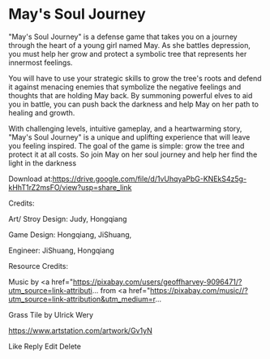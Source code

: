 # May's Soul Journey

"May's Soul Journey" is a defense game that takes you on a journey through the heart of a young girl named May. As she battles depression, you must help her grow and protect a symbolic tree that represents her innermost feelings.

You will have to use your strategic skills to grow the tree's roots and defend it against menacing enemies that symbolize the negative feelings and thoughts that are holding May back. By summoning powerful elves to aid you in battle, you can push back the darkness and help May on her path to healing and growth.

With challenging levels, intuitive gameplay, and a heartwarming story, "May's Soul Journey" is a unique and uplifting experience that will leave you feeling inspired. The goal of the game is simple: grow the tree and protect it at all costs. So join May on her soul journey and help her find the light in the darkness


Download at:https://drive.google.com/file/d/1vUhqyaPbG-KNEkS4z5g-kHhT1rZ2msFO/view?usp=share_link

Credits: 

Art/ Stroy Design: Judy, Hongqiang

Game Design: Hongqiang, JiShuang,

Engineer: JiShuang, Hongqiang

 

Resource Credits:

Music by <a href="https://pixabay.com/users/geoffharvey-9096471/?utm_source=link-attributi... from <a href="https://pixabay.com/music//?utm_source=link-attribution&utm_medium=r...

Grass Tile by Ulrick Wery

https://www.artstation.com/artwork/Gv1yN


Like
Reply
Edit
Delete
 
